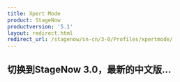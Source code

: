 ```yaml
---
title: Xpert Mode
product: StageNow
productversion: '5.1'
layout: redirect.html
redirect_url: /stagenow/sn-cn/3-0/Profiles/xpertmode/
---
```


## 切换到StageNow 3.0，最新的中文版...
